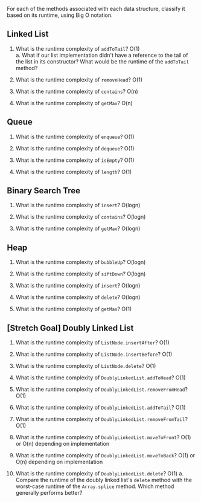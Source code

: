 For each of the methods associated with each data structure, classify it based on its runtime, using Big O notation.

## Linked List

1. What is the runtime complexity of `addToTail`?
O(1)  
    a. What if our list implementation didn't have a reference to the tail of the list in its constructor? What would be the runtime of the `addToTail` method?

2. What is the runtime complexity of `removeHead`?
O(1)

3. What is the runtime complexity of `contains`?
O(n)

4. What is the runtime complexity of `getMax`?
O(n)

## Queue

1. What is the runtime complexity of `enqueue`?
O(1)

2. What is the runtime complexity of `dequeue`?
O(1)

3. What is the runtime complexity of `isEmpty`?
O(1)

4. What is the runtime complexity of `length`?
O(1)

## Binary Search Tree

1. What is the runtime complexity of `insert`?
O(logn) 

2. What is the runtime complexity of `contains`?
O(logn)

3. What is the runtime complexity of `getMax`? 
O(logn)

## Heap

1. What is the runtime complexity of `bubbleUp`?
O(logn)

2. What is the runtime complexity of `siftDown`?
O(logn)

3. What is the runtime complexity of `insert`?
O(logn)

4. What is the runtime complexity of `delete`?
O(logn)

5. What is the runtime complexity of `getMax`?
O(1)

## [Stretch Goal] Doubly Linked List

1. What is the runtime complexity of `ListNode.insertAfter`?
O(1)

2. What is the runtime complexity of `ListNode.insertBefore`?
O(1)

3. What is the runtime complexity of `ListNode.delete`?
O(1)

4. What is the runtime complexity of `DoublyLinkedList.addToHead`?
O(1)

5. What is the runtime complexity of `DoublyLinkedList.removeFromHead`?
O(1)

6. What is the runtime complexity of `DoublyLinkedList.addToTail`?
O(1)

7. What is the runtime complexity of `DoublyLinkedList.removeFromTail`?
O(1)

8. What is the runtime complexity of `DoublyLinkedList.moveToFront`?
O(1) or O(n) depending on implementation

9. What is the runtime complexity of `DoublyLinkedList.moveToBack`?
O(1) or O(n) depending on implementation

10. What is the runtime complexity of `DoublyLinkedList.delete`?
O(1)
    a. Compare the runtime of the doubly linked list's `delete` method with the worst-case runtime of the `Array.splice` method. Which method generally performs better?